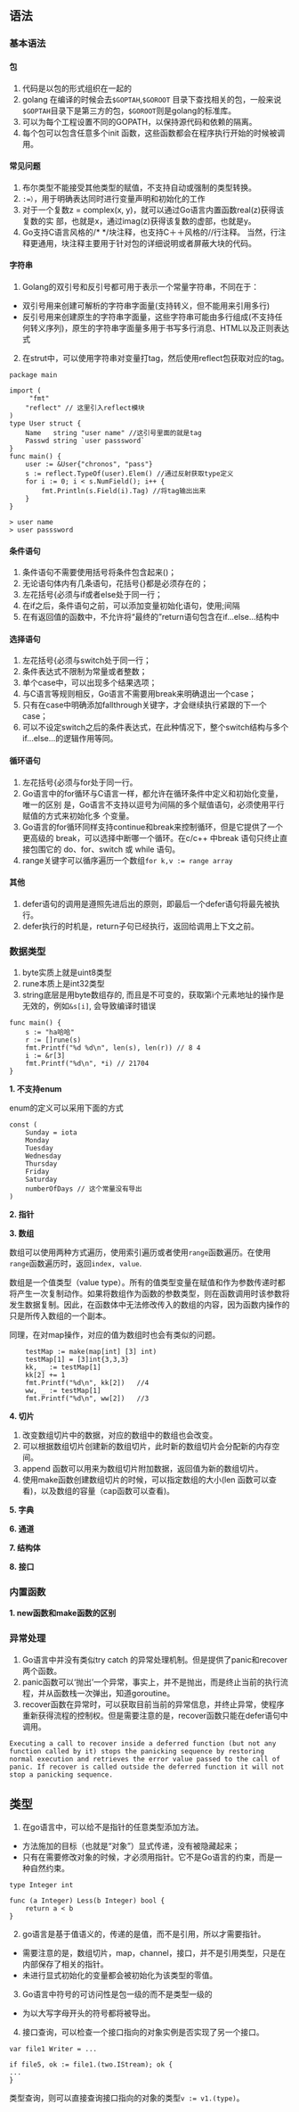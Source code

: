 ## 语法

### 基本语法


#### 包

1. 代码是以包的形式组织在一起的
2. golang 在编译的时候会去`$GOPTAH`,`$GOROOT` 目录下查找相关的包，一般来说`$GOPTAH`目录下是第三方的包，`$GOROOT`则是golang的标准库。
3. 可以为每个工程设置不同的GOPATH，以保持源代码和依赖的隔离。
3. 每个包可以包含任意多个init 函数，这些函数都会在程序执行开始的时候被调用。

#### 常见问题

1. 布尔类型不能接受其他类型的赋值，不支持自动或强制的类型转换。
2. `:=）`，用于明确表达同时进行变量声明和初始化的工作
3. 对于一个复数z = complex(x, y)，就可以通过Go语言内置函数real(z)获得该复数的实部，也就是x，通过imag(z)获得该复数的虚部，也就是y。
4. Go支持C语言风格的/* */块注释，也支持C＋＋风格的//行注释。 当然，行注释更通用，块注释主要用于针对包的详细说明或者屏蔽大块的代码。

#### 字符串

1. Golang的双引号和反引号都可用于表示一个常量字符串，不同在于：
 * 双引号用来创建可解析的字符串字面量(支持转义，但不能用来引用多行)
 * 反引号用来创建原生的字符串字面量，这些字符串可能由多行组成(不支持任何转义序列)，原生的字符串字面量多用于书写多行消息、HTML以及正则表达式
2. 在strut中，可以使用字符串对变量打tag，然后使用reflect包获取对应的tag。
```
package main

import (
     "fmt"
    "reflect" // 这里引入reflect模块
)
type User struct {
    Name   string "user name" //这引号里面的就是tag
    Passwd string `user passsword`
}
func main() {
    user := &User{"chronos", "pass"}
    s := reflect.TypeOf(user).Elem() //通过反射获取type定义
    for i := 0; i < s.NumField(); i++ {
        fmt.Println(s.Field(i).Tag) //将tag输出出来
    }
}

> user name
> user passsword
```

#### 条件语句

1. 条件语句不需要使用括号将条件包含起来()；2. 无论语句体内有几条语句，花括号{}都是必须存在的；3. 左花括号{必须与if或者else处于同一行；4. 在if之后，条件语句之前，可以添加变量初始化语句，使用;间隔5. 在有返回值的函数中，不允许将“最终的”return语句包含在if...else...结构中

#### 选择语句

1. 左花括号{必须与switch处于同一行；2. 条件表达式不限制为常量或者整数；3. 单个case中，可以出现多个结果选项；4. 与C语言等规则相反，Go语言不需要用break来明确退出一个case；5. 只有在case中明确添加fallthrough关键字，才会继续执行紧跟的下一个case；6. 可以不设定switch之后的条件表达式，在此种情况下，整个switch结构与多个if...else...的逻辑作用等同。

#### 循环语句

1. 左花括号{必须与for处于同一行。2. Go语言中的for循环与C语言一样，都允许在循环条件中定义和初始化变量，唯一的区别是，Go语言不支持以逗号为间隔的多个赋值语句，必须使用平行赋值的方式来初始化多个变量。3. Go语言的for循环同样支持continue和break来控制循环，但是它提供了一个更高级的break，可以选择中断哪一个循环。在c/c++ 中break 语句只终止直接包围它的 do、for、switch 或 while 语句。
4. range关键字可以循序遍历一个数组`for k,v := range array`

#### 其他

1. defer语句的调用是遵照先进后出的原则，即最后一个defer语句将最先被执行。
2. defer执行的时机是，return子句已经执行，返回给调用上下文之前。

### 数据类型

1. byte实质上就是uint8类型
2. rune本质上是int32类型
3. string底层是用byte数组存的, 而且是不可变的，获取第i个元素地址的操作是无效的，例如`&s[i]`, 会导致编译时错误

```
func main() {
    s := "ha哈哈"
    r := []rune(s)
    fmt.Printf("%d %d\n", len(s), len(r)) // 8 4
    i := &r[3]
    fmt.Printf("%d\n", *i) // 21704
}
```


**1. 不支持enum**

enum的定义可以采用下面的方式

```
const (    Sunday = iota    Monday    Tuesday    Wednesday    Thursday    Friday    Saturday    numberOfDays // 这个常量没有导出)
```

**2. 指针**

**3. 数组**

数组可以使用两种方式遍历，使用索引遍历或者使用`range`函数遍历。在使用`range`函数遍历时，返回`index, value`.

数组是一个值类型（value type）。所有的值类型变量在赋值和作为参数传递时都将产生一次复制动作。如果将数组作为函数的参数类型，则在函数调用时该参数将发生数据复制。因此，在函数体中无法修改传入的数组的内容，因为函数内操作的只是所传入数组的一个副本。

同理，在对map操作，对应的值为数组时也会有类似的问题。

```
    testMap := make(map[int] [3] int)
    testMap[1] = [3]int{3,3,3}
    kk, _ := testMap[1]
    kk[2] += 1
    fmt.Printf("%d\n", kk[2])   //4
    ww, _ := testMap[1]
    fmt.Printf("%d\n", ww[2])   //3
```**4. 切片**

1. 改变数组切片中的数据，对应的数组中的数组也会改变。
2. 可以根据数组切片创建新的数组切片，此时新的数组切片会分配新的内存空间。
3. append 函数可以用来为数组切片附加数据，返回值为新的数组切片。
4. 使用make函数创建数组切片的时候，可以指定数组的大小(len 函数可以查看)，以及数组的容量（cap函数可以查看)。**5. 字典****6. 通道****7. 结构体****8. 接口**


### 内置函数

**1. new函数和make函数的区别**


### 异常处理

1. Go语言中并没有类似try catch 的异常处理机制。但是提供了panic和recover两个函数。
2. panic函数可以‘抛出’一个异常，事实上，并不是抛出，而是终止当前的执行流程，并从函数栈一次弹出，知道goroutine。
3. recover函数在异常时，可以获取目前当前的异常信息，并终止异常，使程序重新获得流程的控制权。但是需要注意的是，recover函数只能在defer语句中调用。

```
Executing a call to recover inside a deferred function (but not any function called by it) stops the panicking sequence by restoring normal execution and retrieves the error value passed to the call of panic. If recover is called outside the deferred function it will not stop a panicking sequence. 
```


## 类型

1. 在go语言中，可以给不是指针的任意类型添加方法。
 * 方法施加的目标（也就是“对象”）显式传递，没有被隐藏起来；
 * 只有在需要修改对象的时候，才必须用指针。它不是Go语言的约束，而是一种自然约束。

```
type Integer intfunc (a Integer) Less(b Integer) bool {    return a < b}
```

2. go语言是基于值语义的，传递的是值，而不是引用，所以才需要指针。
 * 需要注意的是，数组切片，map，channel，接口，并不是引用类型，只是在内部保存了相关的指针。
 * 未进行显式初始化的变量都会被初始化为该类型的零值。

3. Go语言中符号的可访问性是包一级的而不是类型一级的
 * 为以大写字母开头的符号都将被导出。

4. 接口查询，可以检查一个接口指向的对象实例是否实现了另一个接口。

```
var file1 Writer = ...
if file5, ok := file1.(two.IStream); ok {...}
```

类型查询，则可以直接查询接口指向的对象的类型`v := v1.(type)`。